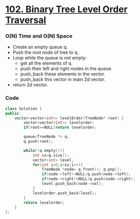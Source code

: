# [102. Binary Tree Level Order Traversal](https://leetcode.com/problems/binary-tree-level-order-traversal/)

### O(N) Time and O(N) Space

-   Create an empty queue q.
-   Push the root node of tree to q.
-   Loop while the queue is not empty:
    -   get all the elements of q.
    -   push their left and right nodes in the queue.
    -   push_back these elements in the vector.
    -   push_back this vector in main 2d vector.
-   return 2d vector.

### Code

```cpp
class Solution {
public:
    vector<vector<int>> levelOrder(TreeNode* root) {
        vector<vector<int>> levelorder;
        if(root==NULL)return levelorder;

        queue<TreeNode *> q;
        q.push(root);

        while(!q.empty()){
            int sz=q.size();
            vector<int> level;
            for(int i=0;i<sz;i++){
                TreeNode *node= q.front(); q.pop();
                if(node->left!=NULL)q.push(node->left);
                if(node->right!=NULL)q.push(node->right);
                level.push_back(node->val);
            }
            levelorder.push_back(level);
        }
        return levelorder;
    }
};
```
